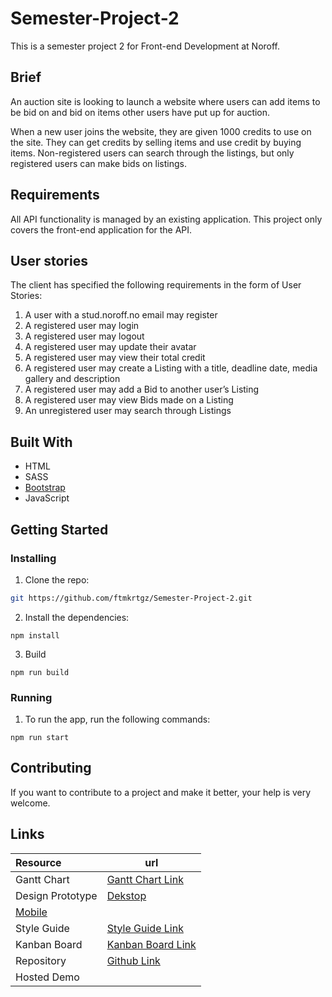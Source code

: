 # Semester-Project-2

This is a semester project 2 for Front-end Development at Noroff.

## Brief

An auction site is looking to launch a website where users can add items to be bid on and bid on items other users have put up for auction.

When a new user joins the website, they are given 1000 credits to use on the site. They can get credits by selling items and use credit by buying items. Non-registered users can search through the listings, but only registered users can make bids on listings.

## Requirements

All API functionality is managed by an existing application. This project only covers the front-end application for the API.

## User stories

The client has specified the following requirements in the form of User Stories:

1. A user with a stud.noroff.no email may register
2. A registered user may login
3. A registered user may logout
4. A registered user may update their avatar
5. A registered user may view their total credit
6. A registered user may create a Listing with a title, deadline date, media gallery and description
7. A registered user may add a Bid to another user’s Listing
8. A registered user may view Bids made on a Listing
9. An unregistered user may search through Listings

## Built With

- HTML
- SASS
- [Bootstrap](https://getbootstrap.com)
- JavaScript

## Getting Started

### Installing

1. Clone the repo:

```bash
git https://github.com/ftmkrtgz/Semester-Project-2.git
```

2. Install the dependencies:

```
npm install
```

3. Build

```
npm run build
```

### Running

1. To run the app, run the following commands:

```
npm run start
```

## Contributing

If you want to contribute to a project and make it better, your help is very welcome.

## Links

| Resource                                                                                                                                                                           | url                                                                                                                                                                                                           |
| :--------------------------------------------------------------------------------------------------------------------------------------------------------------------------------- | ------------------------------------------------------------------------------------------------------------------------------------------------------------------------------------------------------------- |
| Gantt Chart                                                                                                                                                                        | [Gantt Chart Link](https://github.com/users/ftmkrtgz/projects/1/views/4)                                                                                                                                      |
| Design Prototype                                                                                                                                                                   | [Dekstop](https://www.figma.com/proto/j6OyioJ5xJNnqblG2nim8k/Semester-Project-2?type=design&node-id=1-2&t=OFtNI5ZTlsyTdjnX-1&scaling=scale-down-width&page-id=0%3A1&starting-point-node-id=1%3A2&mode=design) |
| [Mobile](https://www.figma.com/proto/o3S8EK7LXFPRmLjnQ2eSw9/Semester-Project-2---Mobile?type=design&node-id=2-2&t=d5pT3I41Lh8qD53z-1&scaling=scale-down&page-id=0%3A1&mode=design) |
| Style Guide                                                                                                                                                                        | [Style Guide Link](https://www.figma.com/proto/IBePYv9rp8HMYZ9w8y0X6O/Semester-Project-2--Style-Guide?type=design&node-id=1-143&t=XyTk0GfhHZFwbpwP-1&scaling=min-zoom&page-id=0%3A1&mode=design)              |
| Kanban Board                                                                                                                                                                       | [Kanban Board Link](https://trello.com/invite/b/DbV5Bs33/ATTI44510e5c9996cba6b93e67381acc99fa15EC7462/semester-project-2)                                                                                     |
| Repository                                                                                                                                                                         | [Github Link](https://github.com/ftmkrtgz/Semester-Project-2)                                                                                                                                                 |
| Hosted Demo                                                                                                                                                                        |                                                                                                                                                                                                               |
